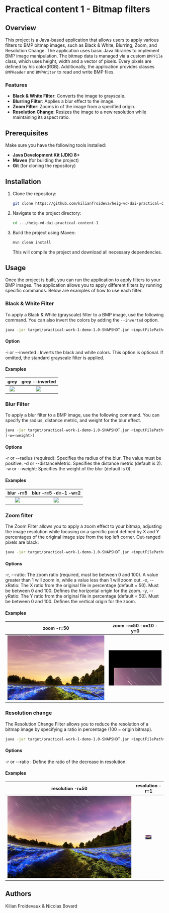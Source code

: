 # Practical content 1 - Bitmap filters

## Overview

This project is a Java-based application that allows users to apply various filters to BMP bitmap images,
such as Black & White, Blurring, Zoom, and Resolution Change. The application uses basic Java libraries to implement
BMP image manipulation. The bitmap data is managed via a custom `BMPFile` class, which uses height, width and a vector
of pixels. Every pixels are defined by his color(RGB). Additionally, the application provides classes `BMPReader` and
`BMPWriter` to read and write BMP files.

### Features

- **Black & White Filter**: Converts the image to grayscale.
- **Blurring Filter**: Applies a blur effect to the image.
- **Zoom Filter**: Zooms in of the image from a specified origin.
- **Resolution Change**: Resizes the image to a new resolution while maintaining its aspect ratio.

## Prerequisites

Make sure you have the following tools installed:

- **Java Development Kit (JDK) 8+**
- **Maven** (for building the project)
- **Git** (for cloning the repository)

## Installation

1. Clone the repository:

    ```bash
    git clone https://github.com/kilianfroideva/heig-vd-dai-practical-content-1
    ```

2. Navigate to the project directory:

    ```bash
    cd .../heig-vd-dai-practical-content-1
    ```

3. Build the project using Maven:

    ```bash
    mvn clean install
    ```

   This will compile the project and download all necessary dependencies.

## Usage

Once the project is built, you can run the application to apply filters to your BMP images.
The application allows you to apply different filters by running specific commands. Below are examples of how to use each filter.

### Black & White Filter

To apply a Black & White (grayscale) filter to a BMP image, use the following command. You can also invert the colors by adding the `--inverted` option.

```bash
java -jar target/practical-work-1-demo-1.0-SNAPSHOT.jar <inputFilePath> <outputFilePath> [-hV] grey -i
```
#### Option
-i or --inverted : Inverts the black and white colors. This option is optional. If omitted, the standard grayscale filter is applied.


#### Examples

grey            |  grey --inverted
:-------------------------:|:-------------------------:
![](BMP_examples/grey/grey.bmp)  |  ![](BMP_examples/grey/grey_inverted.bmp) | 


### Blur Filter

To apply a blur filter to a BMP image, use the following command. You can specify the radius, distance metric, and weight for the blur effect.

```bash
java -jar target/practical-work-1-demo-1.0-SNAPSHOT.jar <inputFilePath> <outputFilePath> blur [-hV] -r=<radius> [-d=<distance_metric>]
[-w=<weight>]
```
#### Options
-r or --radius (required): Specifies the radius of the blur. The value must be positive.
-d or --distanceMetric: Specifies the distance metric (default is 2).
-w or --weight: Specifies the weight of the blur (default is 0).

#### Examples

blur -r=5            |  blur -r=5 -d=-1 -w=2
:-------------------------:|:-------------------------:
![](BMP_examples/blur/blur_r5_d2_w0.bmp)  |  ![](BMP_examples/blur/blur_r5_d-1_w2.bmp) 

### Zoom filter

The Zoom Filter allows you to apply a zoom effect to your bitmap, adjusting the image resolution while focusing on a specific point defined by X and Y percentages of the original image size from the top left corner. Out-ranged pixels are black.

```bash
java -jar target/practical-work-1-demo-1.0-SNAPSHOT.jar <inputFilePath> <outputFilePath> zoom [-hV] -r=<ratio> [-x=<xRatio>] [-y=<yRatio>]
```
#### Options
-r, --ratio: The zoom ratio (required, must be between 0 and 100). A value greater than 1 will zoom in, while a value less than 1 will zoom out.
-x, --xRatio: The X ratio from the original file in percentage (default = 50). Must be between 0 and 100. Defines the horizontal origin for the zoom.
-y, --yRatio: The Y ratio from the original file in percentage (default = 50). Must be between 0 and 100. Defines the vertical origin for the zoom.

#### Examples

zoom -r=50            |  zoom -r=50 -x=10 -y=0
:-------------------------:|:-------------------------:
![](BMP_examples/zoom/zoom_r50.bmp)  |  ![](BMP_examples/zoom/zoom_r25_x10_y0.bmp) | 


### Resolution change

The Resolution Change Filter allows you to reduce the resolution of a bitmap image by specifying a ratio in percentage (100 = origin bitmap).

```bash
java -jar target/practical-work-1-demo-1.0-SNAPSHOT.jar <inputFilePath> <outputFilePath> resolution [-hV] -r=<ratio>
```
#### Options
-r or --ratio : Define the ratio of the decrease in resolution.

#### Examples

resolution -r=50            |  resolution -r=1
:-------------------------:|:-------------------------:
![](BMP_examples/resolution/resolution_r50.bmp) |  ![](BMP_examples/resolution/resolution_r1.bmp)



## Authors

Kilian Froidevaux & Nicolas Bovard




